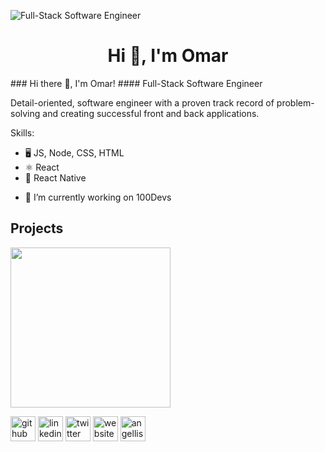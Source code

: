 ![Full-Stack Software Engineer](https://i.imgur.com/hsdIV0Y.png)


<h1 align="center">Hi 👋, I'm Omar</h1>
### Hi there 👋, I'm Omar!
#### Full-Stack Software Engineer

Detail-oriented, software engineer with a proven track record of problem-solving and creating successful front and back applications. 

Skills:
* 🖥 JS, Node, CSS, HTML
* ⚛	React
* 📱 React Native

- 🔭 I’m currently working on 100Devs 

## Projects

<img src="https://imgur.com/w1eMnFu" width="256"/>

[<img src='https://cdn.jsdelivr.net/npm/simple-icons@3.0.1/icons/github.svg' alt='github' height='40'>](https://github.com/oalmalky5)  [<img src='https://cdn.jsdelivr.net/npm/simple-icons@3.0.1/icons/linkedin.svg' alt='linkedin' height='40'>](https://www.linkedin.com/in/omar-almalky/)  [<img src='https://cdn.jsdelivr.net/npm/simple-icons@3.0.1/icons/twitter.svg' alt='twitter' height='40'>](https://twitter.com/OmarA_SWE)  [<img src='https://cdn.jsdelivr.net/npm/simple-icons@3.0.1/icons/icloud.svg' alt='website' height='40'>](https://www.omaralmalky.me/)  [<img src='https://cdn.jsdelivr.net/npm/simple-icons@3.0.1/icons/angellist.svg' alt='angellist' height='40'>](https://angel.co/profile/edit/overview)  

